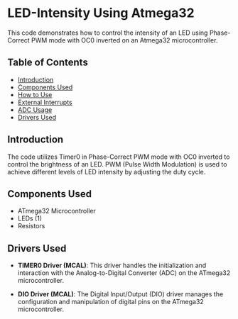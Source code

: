  # LED-Intensity Using Atmega32

This code demonstrates how to control the intensity of an LED using Phase-Correct PWM mode with OC0 inverted on an Atmega32 microcontroller.
## Table of Contents
- [Introduction](#introduction)
- [Components Used](#components-used)
- [How to Use](#how-to-use)
- [External Interrupts](#external-interrupts)
- [ADC Usage](#adc-usage)
- [Drivers Used](#drivers-used)

## Introduction

The code utilizes Timer0 in Phase-Correct PWM mode with OC0 inverted to control the brightness of an LED. PWM (Pulse Width Modulation) is used to achieve different levels of LED intensity by adjusting the duty cycle.

## Components Used

- ATmega32 Microcontroller
- LEDs (1)
- Resistors


## Drivers Used

- **TIMER0 Driver (MCAL)**: This driver handles the initialization and interaction with the Analog-to-Digital Converter (ADC) on the ATmega32 microcontroller.

- **DIO Driver (MCAL)**: The Digital Input/Output (DIO) driver manages the configuration and manipulation of digital pins on the ATmega32 microcontroller.

